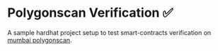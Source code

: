 # Polygonscan Verification ✅

A sample hardhat project setup to test smart-contracts verification on [mumbai polygonscan](https://mumbai.polygonscan.com/).

